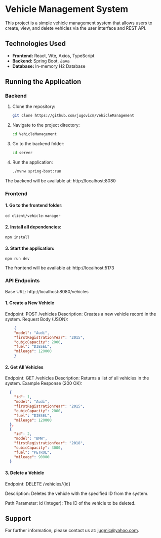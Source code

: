 
# Vehicle Management System

This project is a simple vehicle management system that allows users to create, view, and delete vehicles via the user interface and REST API.

## Technologies Used

- **Frontend:** React, Vite, Axios, TypeScript
- **Backend:** Spring Boot, Java
- **Database:** In-memory H2 Database

## Running the Application

### Backend

1. Clone the repository:
    ```bash
    git clone https://github.com/jugovicm/VehicleManagement
    ```
2. Navigate to the project directory:
    ```bash
    cd VehicleManagement
    ```
3. Go to the backend folder:
    ```bash
    cd server
    ```
4. Run the application:
    ```bash
    ./mvnw spring-boot:run
    ```
The backend will be available at: http://localhost:8080

### Frontend
#### 1. Go to the frontend folder:
    cd client/vehicle-manager
#### 2. Install all dependencies:
    npm install
#### 3. Start the application:
    npm run dev
The frontend will be available at: http://localhost:5173

### API Endpoints

Base URL: http://localhost:8080/vehicles

#### 1. Create a New Vehicle

Endpoint: POST /vehicles
Description: Creates a new vehicle record in the system.
Request Body (JSON):
```json
    {
    "model": "Audi",
    "firstRegistrationYear": "2015",
    "cubicCapacity": 2000,
    "fuel": "DIESEL",
    "mileage": 120000
    }
```
#### 2. Get All Vehicles

Endpoint: GET /vehicles
Description: Returns a list of all vehicles in the system.
Example Response (200 OK):

```json
  {
    "id": 1,
    "model": "Audi",
    "firstRegistrationYear": "2015",
    "cubicCapacity": 2000,
    "fuel": "DIESEL",
    "mileage": 120000
  },
  {
    "id": 2,
    "model": "BMW",
    "firstRegistrationYear": "2018",
    "cubicCapacity": 3000,
    "fuel": "PETROL",
    "mileage": 90000
  }
```

#### 3. Delete a Vehicle
Endpoint: DELETE /vehicles/{id}

Description: Deletes the vehicle with the specified ID from the system.

Path Parameter:
id (Integer): The ID of the vehicle to be deleted.


## Support

For further information, please contact us at: jugmic@yahoo.com.